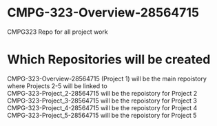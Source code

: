 # CMPG-323-Overview-28564715
 CMPG323 Repo for all project work
 
# Which Repositories will be created
 CMPG-323-Overview-28564715 (Project 1) will be the main repoistory where Projects 2-5 will be linked to
 <br />CMPG-323-Project_2-28564715 will be the repoistory for Project 2
 <br />CMPG-323-Project_3-28564715 will be the repoistory for Project 3
 <br />CMPG-323-Project_4-28564715 will be the repoistory for Project 4
 <br />CMPG-323-Project_5-28564715 will be the repoistory for Project 5

